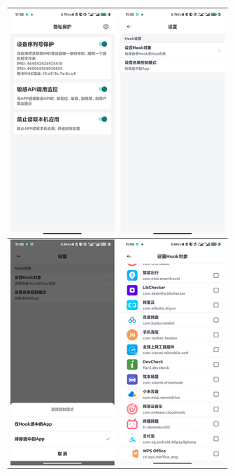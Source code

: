 
![](./screenshots/Screenshot_2020-12-17-11-05-47-925_com.npmdev.pri.jpg)  |  ![](./screenshots/Screenshot_2020-12-17-11-05-50-718_com.npmdev.pri.jpg) 
:-:|:-:
![](./screenshots/Screenshot_2020-12-17-11-05-53-752_com.npmdev.pri.jpg)  |  ![](./screenshots/Screenshot_2020-12-17-11-06-41-664_com.npmdev.pri.jpg)